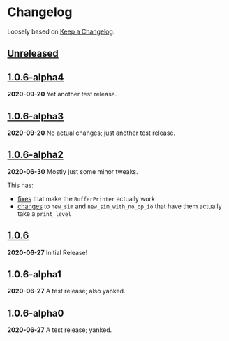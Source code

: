 # Changelog

Loosely based on [Keep a Changelog](https://keepachangelog.com/en/1.0.0).

## [Unreleased]

## [1.0.6-alpha4]
__2020-09-20__
Yet another test release.

## [1.0.6-alpha3]
__2020-09-20__
No actual changes; just another test release.

## [1.0.6-alpha2]
__2020-06-30__
Mostly just some minor tweaks.

This has:
  - [fixes](https://github.com/rrbutani/lc3tools-sys/commit/73ee0cc47649ad3eeeada9b1138aa0e00410c1f0) that make the `BufferPrinter` actually work
  - [changes](https://github.com/rrbutani/lc3tools-sys/commit/1d10ce668bdaf7e4016b738561ca4eb6c6b37534) to `new_sim` and `new_sim_with_no_op_io` that have them actually take a `print_level`

## [1.0.6]
__2020-06-27__
Initial Release!

## 1.0.6-alpha1
__2020-06-27__
A test release; also yanked.

## 1.0.6-alpha0
__2020-06-27__
A test release; yanked.

[Unreleased]: https://github.com/rrbutani/lc3tools-sys/compare/1.0.6-alpha4...HEAD
[1.0.6-alpha4]: https://github.com/rrbutani/lc3tools-sys/compare/1.0.6-alpha3...1.0.6-alpha4
[1.0.6-alpha3]: https://github.com/rrbutani/lc3tools-sys/compare/1.0.6-alpha2...1.0.6-alpha3
[1.0.6-alpha2]: https://github.com/rrbutani/lc3tools-sys/compare/1.0.6...1.0.6-alpha2
[1.0.6]: https://github.com/rrbutani/lc3tools-sys/compare/92120b1e639d907a98b528ea97756f13c3b33ea8...1.0.6
